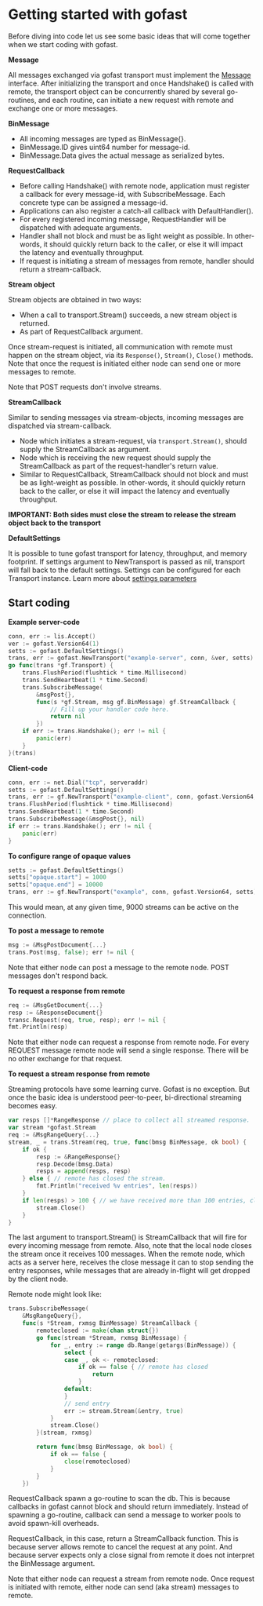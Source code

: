 # Getting started with gofast

Before diving into code let us see some basic ideas that will come together
when we start coding with gofast.

**Message**

All messages exchanged via gofast transport must implement the
[Message][message-link] interface. After initializing the transport and
once Handshake() is called with remote, the transport object can be
concurrently shared by several go-routines, and each routine, can initiate
a new request with remote and exchange one or more messages.

**BinMessage**

* All incoming messages are typed as BinMessage{}.
* BinMessage.ID gives uint64 number for message-id.
* BinMessage.Data gives the actual message as serialized bytes.

**RequestCallback**

* Before calling Handshake() with remote node, application
  must register a callback for every message-id, with SubscribeMessage.
  Each concrete type can be assigned a message-id.
* Applications can also register a catch-all callback with
  DefaultHandler().
* For every registered incoming message, RequestHandler will be dispatched
  with adequate arguments.
* Handler shall not block and must be as light weight as possible. In
  other-words, it should quickly return back to the caller, or else it will
  impact the latency and eventually throughput.
* If request is initiating a stream of messages from remote,
  handler should return a stream-callback.

**Stream object**

Stream objects are obtained in two ways:

* When a call to transport.Stream() succeeds, a new stream object is returned.
* As part of RequestCallback argument.

Once stream-request is initiated, all communication with remote must happen
on the stream object, via its `Response()`, `Stream()`, `Close()` methods.
Note that once the request is initiated either node can send one or more
messages to remote.

Note that POST requests don't involve streams.

**StreamCallback**

Similar to sending messages via stream-objects, incoming messages are
dispatched via stream-callback.

* Node which initiates a stream-request, via `transport.Stream()`, should
  supply the StreamCallback as argument.
* Node which is receiving the new request should supply the
  StreamCallback as part of the request-handler's return value.
* Similar to RequestCallback, StreamCallback should not block and must be
  as light-weight as possible. In other-words, it should quickly return back
  to the caller, or else it will impact the latency and eventually throughput.

**IMPORTANT: Both sides must close the stream to release the stream object
back to the transport**

**DefaultSettings**

It is possible to tune gofast transport for latency, throughput, and memory
footprint. If settings argument to NewTransport is passed as nil, transport
will fall back to the default settings. Settings can be configured for each
Transport instance. Learn more about [settings parameters][settings-link]

## Start coding

**Example server-code**

```go
conn, err := lis.Accept()
ver := gofast.Version64(1)
setts := gofast.DefaultSettings()
trans, err := gofast.NewTransport("example-server", conn, &ver, setts)
go func(trans *gf.Transport) {
    trans.FlushPeriod(flushtick * time.Millisecond)
    trans.SendHeartbeat(1 * time.Second)
    trans.SubscribeMessage(
        &msgPost{},
        func(s *gf.Stream, msg gf.BinMessage) gf.StreamCallback {
            // Fill up your handler code here.
            return nil
        })
    if err := trans.Handshake(); err != nil {
        panic(err)
    }
}(trans)
```

**Client-code**

```go
conn, err := net.Dial("tcp", serveraddr)
setts := gofast.DefaultSettings()
trans, err := gf.NewTransport("example-client", conn, gofast.Version64, setts)
trans.FlushPeriod(flushtick * time.Millisecond)
trans.SendHeartbeat(1 * time.Second)
trans.SubscribeMessage(&msgPost{}, nil)
if err := trans.Handshake(); err != nil {
    panic(err)
}
```

**To configure range of opaque values**

```go
setts := gofast.DefaultSettings()
setts["opaque.start"] = 1000
setts["opaque.end"] = 10000
trans, err := gf.NewTransport("example", conn, gofast.Version64, setts)
```

This would mean, at any given time, 9000 streams can be active on the
connection.

**To post a message to remote**

```go
msg := &MsgPostDocument{...}
trans.Post(msg, false); err != nil {
```

Note that either node can post a message to the remote node. POST messages
don't respond back.

**To request a response from remote**

```go
req := &MsgGetDocument{...}
resp := &ResponseDocument{}
transc.Request(req, true, resp); err != nil {
fmt.Println(resp)
```

Note that either node can request a response from remote node. For every
REQUEST message remote node will send a single response. There will be
no other exchange for that request.

**To request a stream response from remote**

Streaming protocols have some learning curve. Gofast is no exception. But once
the basic idea is understood peer-to-peer, bi-directional streaming becomes
easy.

```go
var resps []*RangeResponse // place to collect all streamed response.
var stream *gofast.Stream
req := &MsgRangeQuery{...}
stream, _ = trans.Stream(req, true, func(bmsg BinMessage, ok bool) {
    if ok {
        resp := &RangeResponse{}
        resp.Decode(bmsg.Data)
        resps = append(resps, resp)
    } else { // remote has closed the stream.
        fmt.Println("received %v entries", len(resps))
    }
    if len(resps) > 100 { // we have received more than 100 entries, close
        stream.Close()
    }
}
```

The last argument to transport.Stream() is StreamCallback that will fire
for every incoming message from remote. Also, note that the local node
closes the stream once it receives 100 messages. When the remote node,
which acts as a server here, receives the close message it can
to stop sending the entry responses, while messages that are already
in-flight will get dropped by the client node.

Remote node might look like:

```go
trans.SubscribeMessage(
    &MsgRangeQuery{},
    func(s *Stream, rxmsg BinMessage) StreamCallback {
        remoteclosed := make(chan struct{})
        go func(stream *Stream, rxmsg BinMessage) {
            for _, entry := range db.Range(getargs(BinMessage)) {
                select {
                case _, ok <- remoteclosed:
                    if ok == false { // remote has closed
                        return
                    }
                default:
                }
                // send entry
                err := stream.Stream(&entry, true)
            }
            stream.Close()
        }(stream, rxmsg)

        return func(bmsg BinMessage, ok bool) {
            if ok == false {
                close(remoteclosed)
            }
        }
    })
```

RequestCallback spawn a go-routine to scan the db. This is because callbacks
in gofast cannot block and should return immediately. Instead of spawning a
go-routine, callback can send a message to worker pools to avoid spawn-kill
overheads.

RequestCallback, in this case, return a StreamCallback function. This is
because server allows remote to cancel the request at any point. And because
server expects only a close signal from remote it does not interpret the
BinMessage argument.

Note that either node can request a stream from remote node. Once
request is initiated with remote, either node can send (aka stream)
messages to remote.

[message-link]: https://godoc.org/github.com/prataprc/gofast#Message
[settings-link]: https://godoc.org/github.com/prataprc/gofast#DefaultSettings

